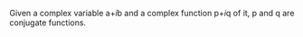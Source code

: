 Given a complex variable a+*i*b and a complex function p+*i*q of it, p
and q are conjugate functions.
